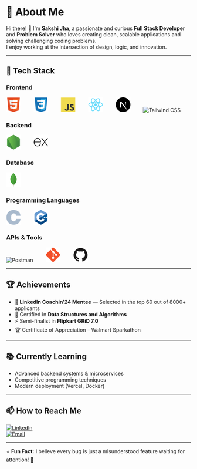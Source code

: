 <!-- Banner -->


# 💫 About Me
Hi there! 👋 I'm **Sakshi Jha**, a passionate and curious **Full Stack Developer** and **Problem Solver** who loves creating clean, scalable applications and solving challenging coding problems.  
I enjoy working at the intersection of design, logic, and innovation.

---

## 🚀 Tech Stack

### **Frontend**
<p align="left">
<img src="https://raw.githubusercontent.com/devicons/devicon/master/icons/html5/html5-original.svg" alt="HTML" width="40" height="40" style="margin-right: 15px;"/>
  &nbsp;&nbsp;&nbsp;
<img src="https://raw.githubusercontent.com/devicons/devicon/master/icons/css3/css3-original.svg" alt="CSS" width="40" height="40" style="margin-right: 15px;"/>
  &nbsp;&nbsp;&nbsp;
<img src="https://raw.githubusercontent.com/devicons/devicon/master/icons/javascript/javascript-original.svg" alt="JavaScript" width="40" height="40" style="margin-right: 15px;"/>
  &nbsp;&nbsp;&nbsp;
<img src="https://raw.githubusercontent.com/devicons/devicon/master/icons/react/react-original.svg" alt="React" width="40" height="40" style="margin-right: 15px;"/>
  &nbsp;&nbsp;&nbsp;
<img src="https://raw.githubusercontent.com/devicons/devicon/master/icons/nextjs/nextjs-original.svg" alt="Next.js" width="40" height="40" style="margin-right: 15px;"/>
  &nbsp;&nbsp;&nbsp;
<img src="https://cdn.simpleicons.org/tailwindcss/38B2AC" alt="Tailwind CSS" width="40" height="40"/>

</p>

### **Backend**
<p align="left">
<img src="https://raw.githubusercontent.com/devicons/devicon/master/icons/nodejs/nodejs-original.svg" alt="Node.js" width="40" height="40" style="margin-right: 15px;"/>
  &nbsp;&nbsp;&nbsp;
<img src="https://raw.githubusercontent.com/devicons/devicon/master/icons/express/express-original.svg" alt="Express.js" width="40" height="40"/>
  &nbsp;&nbsp;&nbsp;
</p>

### **Database**
<p align="left">
<img src="https://raw.githubusercontent.com/devicons/devicon/master/icons/mongodb/mongodb-original.svg" alt="MongoDB" width="40" height="40"/>
</p>

### **Programming Languages**
<p align="left">
<img src="https://raw.githubusercontent.com/devicons/devicon/master/icons/c/c-original.svg" alt="C" width="40" height="40" style="margin-right: 15px;"/>
   &nbsp;&nbsp;&nbsp;
<img src="https://raw.githubusercontent.com/devicons/devicon/master/icons/cplusplus/cplusplus-original.svg" alt="C++" width="40" height="40" style="margin-right: 15px;"/>
   &nbsp;&nbsp;&nbsp;
</p>

### **APIs & Tools**
<p align="left">
<img src="https://www.vectorlogo.zone/logos/getpostman/getpostman-icon.svg" alt="Postman" width="40" height="40" style="margin-right: 15px;"/>
   &nbsp;&nbsp;&nbsp;
<img src="https://raw.githubusercontent.com/devicons/devicon/master/icons/git/git-original.svg" alt="Git" width="40" height="40" style="margin-right: 15px;"/>
 &nbsp;&nbsp;&nbsp;
<img src="https://raw.githubusercontent.com/devicons/devicon/master/icons/github/github-original.svg" alt="GitHub" width="40" height="40"/>
</p>

---

## 🏆 Achievements
- 🥇 **LinkedIn Coachin’24 Mentee** — Selected in the top 60 out of 8000+ applicants  
- 📜 Certified in **Data Structures and Algorithms**  
- ⚡ Semi-finalist in **Flipkart GRiD 7.0**
- 🏆 Certificate of Appreciation – Walmart Sparkathon  


---

## 📚 Currently Learning
- Advanced backend systems & microservices  
- Competitive programming techniques  
- Modern deployment (Vercel, Docker)  

---

## 📫 How to Reach Me
[![LinkedIn](https://img.shields.io/badge/LinkedIn-Connect-blue?style=for-the-badge&logo=linkedin)](https://www.linkedin.com/in/sakshi-jha-431a77257/)  
[![Email](https://img.shields.io/badge/Email-Contact-red?style=for-the-badge&logo=gmail)](sakshijhanov14@gmail.com)  

---

⭐ **Fun Fact:** I believe every bug is just a misunderstood feature waiting for attention! 🐛
